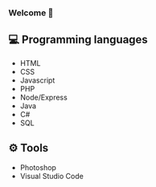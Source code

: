 ### Welcome 👋

## 💻 Programming languages
* HTML
* CSS
* Javascript
* PHP
* Node/Express
* Java
* C#
* SQL

## ⚙️ Tools
* Photoshop
* Visual Studio Code
<!--
**Mossati/Mossati** is a ✨ _special_ ✨ repository because its `README.md` (this file) appears on your GitHub profile.

Here are some ideas to get you started:

- 🔭 I’m currently working on ...
- 🌱 I’m currently learning ...
- 👯 I’m looking to collaborate on ...
- 🤔 I’m looking for help with ...
- 💬 Ask me about ...
- 📫 How to reach me: ...
- 😄 Pronouns: ...
- ⚡ Fun fact: ...
-->
